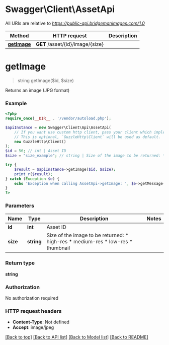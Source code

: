 # Swagger\Client\AssetApi

All URIs are relative to *https://public-api.bridgemanimages.com/1.0*

Method | HTTP request | Description
------------- | ------------- | -------------
[**getImage**](AssetApi.md#getImage) | **GET** /asset/{id}/image/{size} | 


# **getImage**
> string getImage($id, $size)



Returns an image (JPG format)

### Example
```php
<?php
require_once(__DIR__ . '/vendor/autoload.php');

$apiInstance = new Swagger\Client\Api\AssetApi(
    // If you want use custom http client, pass your client which implements `GuzzleHttp\ClientInterface`.
    // This is optional, `GuzzleHttp\Client` will be used as default.
    new GuzzleHttp\Client()
);
$id = 56; // int | Asset ID
$size = "size_example"; // string | Size of the image to be returned: * high-res * medium-res * low-res * thumbnail

try {
    $result = $apiInstance->getImage($id, $size);
    print_r($result);
} catch (Exception $e) {
    echo 'Exception when calling AssetApi->getImage: ', $e->getMessage(), PHP_EOL;
}
?>
```

### Parameters

Name | Type | Description  | Notes
------------- | ------------- | ------------- | -------------
 **id** | **int**| Asset ID |
 **size** | **string**| Size of the image to be returned: * high-res * medium-res * low-res * thumbnail |

### Return type

**string**

### Authorization

No authorization required

### HTTP request headers

 - **Content-Type**: Not defined
 - **Accept**: image/jpeg

[[Back to top]](#) [[Back to API list]](../../README.md#documentation-for-api-endpoints) [[Back to Model list]](../../README.md#documentation-for-models) [[Back to README]](../../README.md)

